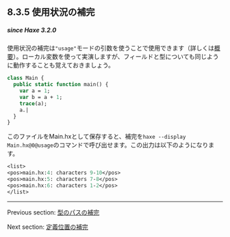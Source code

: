 ## 8.3.5 使用状況の補完

##### since Haxe 3.2.0

使用状況の補完は`"usage"`モードの引数を使うことで使用できます（詳しくは[概要](cr-completion-overview.md)）。ローカル変数を使って実演しますが、フィールドと型についても同じように動作することも覚えておきましょう。

```haxe
class Main {
  public static function main() {
    var a = 1;
    var b = a + 1;
    trace(a);
    a.|
  }
}
```

このファイルをMain.hxとして保存すると、補完を`haxe --display Main.hx@0@usage`のコマンドで呼び出せます。この出力は以下のようになります。

```haxe
<list>
<pos>main.hx:4: characters 9-10</pos>
<pos>main.hx:5: characters 7-8</pos>
<pos>main.hx:6: characters 1-2</pos>
</list>
```

---

Previous section: [型のパスの補完](cr-completion-type-path.md)

Next section: [定義位置の補完](cr-completion-position.md)
